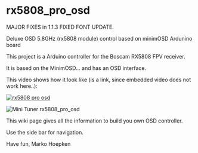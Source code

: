 # rx5808_pro_osd

MAJOR FIXES in 1.1.3 FIXED FONT UPDATE.

Deluxe OSD 5.8GHz (rx5808 module) control based on minimOSD Ardunino board

This project is a Arduino controller for the Boscam RX5808 FPV receiver.

It is based on the MinimOSD... and has an OSD interface.

This video shows how it look like (is a link, since embedded video does not work here..):

[![rx5808 pro osd](https://raw.githubusercontent.com/wiki/markohoepken/rx5808_pro_osd/images/general/youtube.png)](https://youtu.be/uMBqOuJBiWQ "rx5808 pro osd")


![Mini Tuner rx5808_pro_osd](https://raw.githubusercontent.com/wiki/markohoepken/rx5808_pro_osd/images/build_stand_alone/mini_tuner_34.jpg)


This wiki page gives all the information to build you own OSD controller.

Use the side bar for navigation.

Have fun, Marko Hoepken
